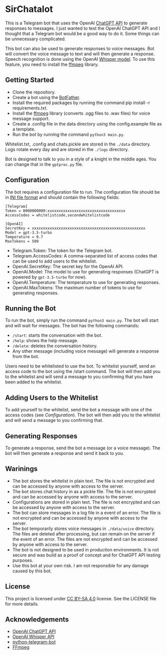 # SirChatalot

This is a Telegram bot that uses the OpenAI [ChatGPT API](https://platform.openai.com/docs/guides/chat) to generate responses to messages. I just wanted to test the OpenAI ChatGPT API and I thought that a Telegram bot would be a good way to do it. Some things can be unnecessary complicated. 

This bot can also be used to generate responses to voice messages. Bot will convert the voice message to text and will then generate a response. Speech recognition is done using the OpenAI [Whisper model](https://platform.openai.com/docs/guides/speech-to-text). To use this feature, you need to install the [ffmpeg](https://ffmpeg.org/) library.

## Getting Started
* Clone the repository.
* Create a bot using the [BotFather](https://t.me/botfather).
* Install the required packages by running the command pip install -r requirements.txt.
* Install the [ffmpeg](https://ffmpeg.org/) library (converts .ogg files to .wav files) for voice message support.
* Create a .config file in the data directory using the config.example file as a template.
* Run the bot by running the command `python3 main.py`.

Whitelist.txt, .config and chats.pickle are stored in the `./data` directory. Logs rotate every day and are stored in the `./logs` directory.

Bot is designed to talk to you in a style of a knight in the middle ages. You can change that in the `gptproc.py` file.

## Configuration
The bot requires a configuration file to run. The configuration file should be in [INI file format](https://en.wikipedia.org/wiki/INI_file) and should contain the following fields:
```
[Telegram]
Token = 0000000000:xxxxxxxxxxxxxxxxxxxxxxxxxxxxxxxxxxx
AccessCodes = whitelistcode,secondwhitelistcode

[OpenAI]
SecretKey = xxxxxxxxxxxxxxxxxxxxxxxxxxxxxxxxxxxxxxxxxxxxxxxxxxx
Model = gpt-3.5-turbo
Temperature = 0.7
MaxTokens = 500
```
* Telegram.Token: The token for the Telegram bot.
* Telegram.AccessCodes: A comma-separated list of access codes that can be used to add users to the whitelist.
* OpenAI.SecretKey: The secret key for the OpenAI API.
* OpenAI.Model: The model to use for generating responses (ChatGPT is powered by `gpt-3.5-turbo` for now).
* OpenAI.Temperature: The temperature to use for generating responses.
* OpenAI.MaxTokens: The maximum number of tokens to use for generating responses.

## Running the Bot
To run the bot, simply run the command `python3 main.py`. The bot will start and will wait for messages. 
The bot has the following commands:
* `/start`: starts the conversation with the bot.
* `/help`: shows the help message.
* `/delete`: deletes the conversation history.
* Any other message (including voice message) will generate a response from the bot.

Users need to be whitelisted to use the bot. To whitelist yourself, send an access code to the bot using the /start command. The bot will then add you to the whitelist and will send a message to you confirming that you have been added to the whitelist.

## Adding Users to the Whitelist
To add yourself to the whitelist, send the bot a message with one of the access codes (see *Configuration*). The bot will then add you to the whitelist and will send a message to you confirming that.

## Generating Responses
To generate a response, send the bot a message (or a voice message). The bot will then generate a response and send it back to you.

## Warinings
* The bot stores the whitelist in plain text. The file is not encrypted and can be accessed by anyone with access to the server.
* The bot stores chat history in as a pickle file. The file is not encrypted and can be accessed by anyone with access to the server.
* Configurations are stored in plain text. The file is not encrypted and can be accessed by anyone with access to the server.
* The bot can store messages in a log file in a event of an error. The file is not encrypted and can be accessed by anyone with access to the server.
* The bot temporarily stores voice messages in `./data/voice` directory. The files are deleted after processing, but can remain on the server if the event of an error. The files are not encrypted and can be accessed by anyone with access to the server.
* The bot is not designed to be used in production environments. It is not secure and was build as a proof of concept and for ChatGPT API testing purposes.
* Use this bot at your own risk. I am not responsible for any damage caused by this bot.

## License
This project is licensed under [CC BY-SA 4.0](https://creativecommons.org/licenses/by-sa/4.0/) license. See the LICENSE file for more details.

## Acknowledgements
* [OpenAI ChatGPT API](https://platform.openai.com/docs/guides/chat)
* [OpenAI Whisper API](https://platform.openai.com/docs/guides/speech-to-text)
* [python-telegram-bot](https://github.com/python-telegram-bot/python-telegram-bot)
* [FFmpeg](https://ffmpeg.org/)
